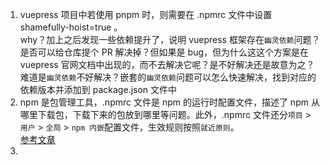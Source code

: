 1. vuepress 项目中若使用 pnpm 时，则需要在 .npmrc 文件中设置 shamefully-hoist=true 。  
   why？加上之后发现一些依赖提升了，说明 vuepress 框架存在`幽灵依赖`问题？是否可以给仓库提个 PR 解决掉？但如果是 bug，但为什么这这个方案是在 vuepress 官网文档中出现的，而不去解决它呢？是不好解决还是故意为之？  
   难道是`幽灵依赖`不好解决？嵌套的`幽灵依赖`问题可以怎么快速解决，找到对应的依赖版本并添加到 package.json 文件中
2. npm 是包管理工具，.npmrc 文件是 npm 的运行时配置文件，描述了 npm 从哪里下载包，下载下来的包放到哪里等问题。此外，.npmrc 文件还分`项目` > `用户` > `全局` > `npm 内嵌`配置文件，生效规则按照`就近原则`。  
   [参考文章](https://juejin.cn/post/6983522411647860766)
3. 
